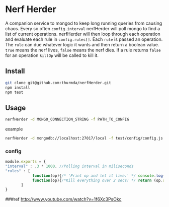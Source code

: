 # Nerf Herder

A companion service to mongod to keep long running queries from causing chaos.
Every so often `config.interval` nerfHerder will poll mongo to find a list of
current operations. nerfHerder will then loop through each operation and
evaluate each rule in `config.rules[]`. Each `rule` is passed an operation. 
The `rule` can due whatever logic it wants  and then return a boolean value. 
`true` means the nerf lives, `false` means the nerf dies. If a rule returns 
`false` for an operation `killOp` will be called to kill it.

## Install

````bash
git clone git@github.com:thurmda/nerfHerder.git
npm install
npm test
````

## Usage

````bash
nerfHerder -d MONGO_CONNECTION_STRING -f PATH_TO_CONFIG
````
example
````bash
nerfHerder -d mongodb://localhost:27017/local -f test/config/config.js
````

### config

````js
module.exports = {
"interval" : .3 * 1000, //Polling interval in miliseconds
"rules" : [
            function(op){/* 'Print op and let it live.' */ console.log(JSON.stringify(op)); return true;},
            function(op){/*Kill everything over 2 secs! */ return (op.secs_running < 2);}
       ]
}
````


###ref
http://www.youtube.com/watch?v=1f6Xc3PsOkc
